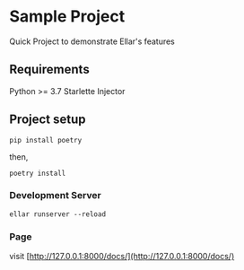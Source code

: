# Sample Project
Quick Project to demonstrate Ellar's features

## Requirements
Python >= 3.7
Starlette
Injector

## Project setup
```
pip install poetry
```
then, 
```shell
poetry install
```

### Development Server
```
ellar runserver --reload
```

### Page
visit [http://127.0.0.1:8000/docs/](http://127.0.0.1:8000/docs/)
